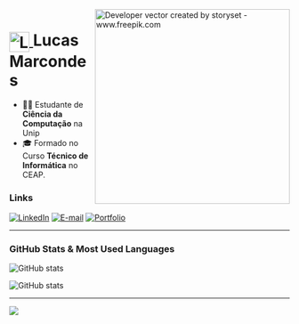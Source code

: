 <img align="right" alt="Developer vector created by storyset - www.freepik.com" height="350" src="https://github.com/user-attachments/assets/3c133251-d134-4dea-ba64-ea353943d4d8">

<div>
  <h1>
    <a href="https://lucas-rm.github.io/Portifolio">
      <img align="center" alt="Logo Lucas Marcondes" width="36px" src="https://github.com/user-attachments/assets/33c0bc42-2395-43c8-97f9-c5b40af879bf">
    </a>
    <span>Lucas Marcondes</span>
  </h1>
  <div>
    <ul>
      <li>👨‍💻 Estudante de <b>Ciência da Computação</b> na Unip</li>
      <li>🎓 Formado no Curso <b>Técnico de Informática</b> no CEAP.</li>
    </ul>
  </div>
</div>

### Links

[![LinkedIn](https://skillicons.dev/icons?i=linkedin)](https://www.linkedin.com/in/lucas-marcondes01)
[![E-mail](https://skillicons.dev/icons?i=gmail)](mailto:lucas.marcondes36@gmail.com?subject=%27subject%20text%27)
[![Portfolio](https://skillicons.dev/icons?i=github)](https://lucas-rm.github.io/Portifolio/)

---

### GitHub Stats & Most Used Languages

![GitHub stats](https://github-readme-stats-git-masterrstaa-rickstaa.vercel.app/api?username=Lucas-RM&hide_title=true&show_icons=true&include_all_commits=true&count_private=true&line_height=25&hide=issues&bg_color=000&title_color=253FE8&text_color=FFF&border_radius=3&border_color=27B9E6&icon_color=253FE8&theme=tokyonight)

![GitHub stats](https://github-readme-stats.vercel.app/api/top-langs/?username=Lucas-RM&repo=github-readme-stats&hide_title=true&layout=compact&langs_count=7&bg_color=000&title_color=253FE8&text_color=FFF&border_radius=3&border_color=27B9E6&icon_color=253FE8&theme=tokyonight")

---

<div>
  <p>
    <a href="https://skillicons.dev">
      <img src="https://skillicons.dev/icons?i=cs,java,py,dotnet,js,nodejs,arduino,html,css,git" />
    </a>
  </p>
</div>
